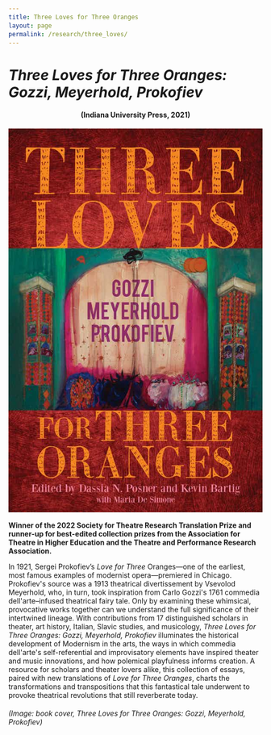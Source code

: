```yaml
---
title: Three Loves for Three Oranges
layout: page
permalink: /research/three_loves/
---
```


# ***Three Loves for Three Oranges:<br> Gozzi, Meyerhold, Prokofiev***

<h4 style="text-align: center;"> (Indiana University Press, 2021)</h4>


![three loves](../../assets/images/three_loves.jpeg)

**Winner of the 2022 Society for Theatre Research Translation Prize and runner-up for best-edited collection prizes from the Association for Theatre in Higher Education and the Theatre and Performance Research Association.**

In 1921, Sergei Prokofiev’s *Love for Three* Oranges—one of the earliest, most famous examples of modernist opera—premiered in Chicago. Prokofiev's source was a 1913 theatrical divertissement by Vsevolod Meyerhold, who, in turn, took inspiration from Carlo Gozzi's 1761 commedia dell'arte–infused theatrical fairy tale. Only by examining these whimsical, provocative works together can we understand the full significance of their intertwined lineage. With contributions from 17 distinguished scholars in theater, art history, Italian, Slavic studies, and musicology, *Three Loves for Three Oranges: Gozzi, Meyerhold, Prokofiev* illuminates the historical development of Modernism in the arts, the ways in which commedia dell'arte's self-referential and improvisatory elements have inspired theater and music innovations, and how polemical playfulness informs creation. A resource for scholars and theater lovers alike, this collection of essays, paired with new translations of *Love for Three Oranges*, charts the transformations and transpositions that this fantastical tale underwent to provoke theatrical revolutions that still reverberate today.

###### (Image: book cover, *Three Loves for Three Oranges: Gozzi, Meyerhold, Prokofiev*)

